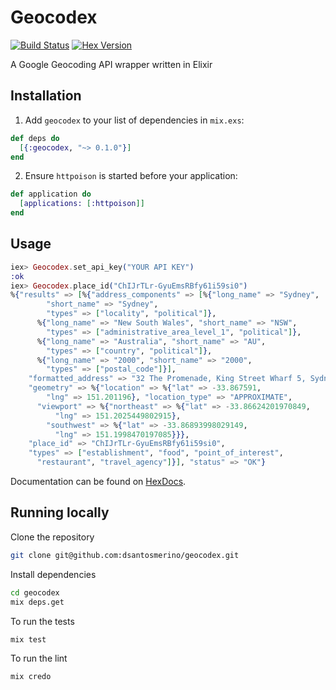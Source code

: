 # Geocodex
[![Build Status](https://travis-ci.org/dsantosmerino/geocodex.svg?branch=master)](https://travis-ci.org/dsantosmerino/geocodex)
[![Hex Version](https://img.shields.io/hexpm/v/geocodex.svg)](https://hex.pm/packages/geocodex)

A Google Geocoding API wrapper written in Elixir

## Installation

  1. Add `geocodex` to your list of dependencies in `mix.exs`:

  ```elixir
  def deps do
    [{:geocodex, "~> 0.1.0"}]
  end
  ```

  2. Ensure `httpoison` is started before your application:

  ```elixir
  def application do
    [applications: [:httpoison]]
  end
  ```

## Usage

```elixir
iex> Geocodex.set_api_key("YOUR API KEY")
:ok
iex> Geocodex.place_id("ChIJrTLr-GyuEmsRBfy61i59si0")
%{"results" => [%{"address_components" => [%{"long_name" => "Sydney",
        "short_name" => "Sydney",
        "types" => ["locality", "political"]},
      %{"long_name" => "New South Wales", "short_name" => "NSW",
        "types" => ["administrative_area_level_1", "political"]},
      %{"long_name" => "Australia", "short_name" => "AU",
        "types" => ["country", "political"]},
      %{"long_name" => "2000", "short_name" => "2000",
        "types" => ["postal_code"]}],
    "formatted_address" => "32 The Promenade, King Street Wharf 5, Sydney NSW 2000, Australia",
    "geometry" => %{"location" => %{"lat" => -33.867591,
        "lng" => 151.201196}, "location_type" => "APPROXIMATE",
      "viewport" => %{"northeast" => %{"lat" => -33.86624201970849,
          "lng" => 151.2025449802915},
        "southwest" => %{"lat" => -33.86893998029149,
          "lng" => 151.1998470197085}}},
    "place_id" => "ChIJrTLr-GyuEmsRBfy61i59si0",
    "types" => ["establishment", "food", "point_of_interest",
      "restaurant", "travel_agency"]}], "status" => "OK"}
```

Documentation can be found on [HexDocs](https://hexdocs.pm/geocodex).

## Running locally

Clone the repository
```bash
git clone git@github.com:dsantosmerino/geocodex.git
```

Install dependencies
```bash
cd geocodex
mix deps.get
```

To run the tests
```bash
mix test
```

To run the lint
```elixir
mix credo
```

